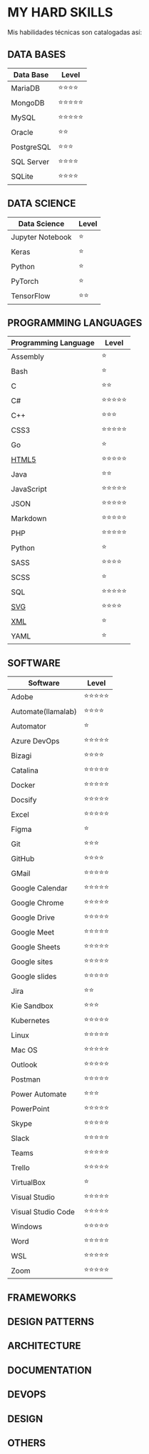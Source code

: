 # MY HARD SKILLS

Mis habilidades técnicas son catalogadas así:

## DATA BASES

| Data Base  | Level                          |
| ---------- | ------------------------------ |
| MariaDB    | :star::star::star::star:       |
| MongoDB    | :star::star::star::star::star: |
| MySQL      | :star::star::star::star::star: |
| Oracle     | :star::star:                   |
| PostgreSQL | :star::star::star:             |
| SQL Server | :star::star::star::star:       |
| SQLite     | :star::star::star::star:       |

## DATA SCIENCE

| Data Science     | Level        |
| ---------------- | ------------ |
| Jupyter Notebook | :star:       |
| Keras            | :star:       |
| Python           | :star:       |
| PyTorch          | :star:       |
| TensorFlow       | :star::star: |

## PROGRAMMING LANGUAGES

| Programming Language | Level                          |
| -------------------- | ------------------------------ |
| Assembly             | :star:                         |
| Bash                 | :star:                         |
| C                    | :star::star:                   |
| C#                   | :star::star::star::star::star: |
| C++                  | :star::star::star:             |
| CSS3                 | :star::star::star::star::star: |
| Go                   | :star:                         |
| [HTML5](./hardSkills/html.md)   | :star::star::star::star::star: |
| Java                 | :star::star:                   |
| JavaScript           | :star::star::star::star::star: |
| JSON                 | :star::star::star::star::star: |
| Markdown             | :star::star::star::star::star: |
| PHP                  | :star::star::star::star::star: |
| Python               | :star:                         |
| SASS                 | :star::star::star::star:       |
| SCSS                 | :star:                         |
| SQL                  | :star::star::star::star::star: |
| [SVG](./hardSkills/svg.md)      | :star::star::star::star:       |
| [XML](./hardSkills/xml.md)      | :star:                         |
| YAML                 | :star:                         |

## SOFTWARE

| Software           | Level                          |
| ------------------ | ------------------------------ |
| Adobe              | :star::star::star::star::star: |
| Automate(llamalab) | :star::star::star::star:       |
| Automator          | :star:                         |
| Azure DevOps       | :star::star::star::star::star: |
| Bizagi             | :star::star::star::star:       |
| Catalina           | :star::star::star::star::star: |
| Docker             | :star::star::star::star::star: |
| Docsify            | :star::star::star::star::star: |
| Excel              | :star::star::star::star::star: |
| Figma              | :star:                         |
| Git                | :star::star::star:             |
| GitHub             | :star::star::star::star:       |
| GMail              | :star::star::star::star::star: |
| Google Calendar    | :star::star::star::star::star: |
| Google Chrome      | :star::star::star::star::star: |
| Google Drive       | :star::star::star::star::star: |
| Google Meet        | :star::star::star::star::star: |
| Google Sheets      | :star::star::star::star::star: |
| Google sites       | :star::star::star::star::star: |
| Google slides      | :star::star::star::star::star: |
| Jira               | :star::star:                   |
| Kie Sandbox        | :star::star::star:             |
| Kubernetes         | :star::star::star::star::star: |
| Linux              | :star::star::star::star::star: |
| Mac OS             | :star::star::star::star::star: |
| Outlook            | :star::star::star::star::star: |
| Postman            | :star::star::star::star::star: |
| Power Automate     | :star::star::star:             |
| PowerPoint         | :star::star::star::star::star: |
| Skype              | :star::star::star::star::star: |
| Slack              | :star::star::star::star::star: |
| Teams              | :star::star::star::star::star: |
| Trello             | :star::star::star::star::star: |
| VirtualBox         | :star:                         |
| Visual Studio      | :star::star::star::star::star: |
| Visual Studio Code | :star::star::star::star::star: |
| Windows            | :star::star::star::star::star: |
| Word               | :star::star::star::star::star: |
| WSL                | :star::star::star::star::star: |
| Zoom               | :star::star::star::star::star: |

## FRAMEWORKS

## DESIGN PATTERNS

## ARCHITECTURE

## DOCUMENTATION

## DEVOPS

## DESIGN

## OTHERS
